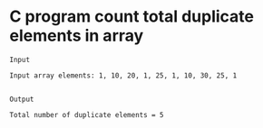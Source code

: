 # C program count total duplicate elements in array

```
Input

Input array elements: 1, 10, 20, 1, 25, 1, 10, 30, 25, 1


Output

Total number of duplicate elements = 5
```
